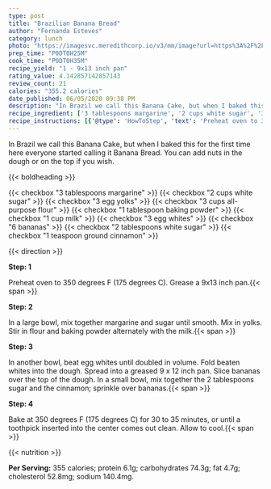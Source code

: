 ```yaml
---
type: post
title: "Brazilian Banana Bread"
author: "Fernanda Esteves"
category: lunch
photo: "https://imagesvc.meredithcorp.io/v3/mm/image?url=https%3A%2F%2Fimages.media-allrecipes.com%2Fuserphotos%2F682510.jpg"
prep_time: "P0DT0H25M"
cook_time: "P0DT0H35M"
recipe_yield: "1 - 9x13 inch pan"
rating_value: 4.142857142857143
review_count: 21
calories: "355.2 calories"
date_published: 06/05/2020 09:38 PM
description: "In Brazil we call this Banana Cake, but when I baked this for the first time here everyone started calling it Banana Bread. You can add nuts in the dough or on the top if you wish."
recipe_ingredient: ['3 tablespoons margarine', '2 cups white sugar', '3 egg yolks', '3 cups all-purpose flour', '1 tablespoon baking powder', '1 cup milk', '3 egg whites', '6 bananas', '2 tablespoons white sugar', '1 teaspoon ground cinnamon']
recipe_instructions: [{'@type': 'HowToStep', 'text': 'Preheat oven to 350 degrees F (175 degrees C). Grease a 9x13 inch pan.\n'}, {'@type': 'HowToStep', 'text': 'In a large bowl, mix together margarine and sugar until smooth. Mix in yolks. Stir in flour and baking powder alternately with the milk.\n'}, {'@type': 'HowToStep', 'text': 'In another bowl, beat egg whites until doubled in volume.  Fold beaten whites into the dough.  Spread into a greased 9 x 12 inch pan.  Slice bananas over the top of the dough.  In a small bowl, mix together the 2 tablespoons sugar and the cinnamon; sprinkle over bananas.\n'}, {'@type': 'HowToStep', 'text': 'Bake at 350 degrees F (175 degrees C) for 30 to 35 minutes, or until a toothpick inserted into the center comes out clean. Allow to cool.\n'}]
---
```


In Brazil we call this Banana Cake, but when I baked this for the first time here everyone started calling it Banana Bread. You can add nuts in the dough or on the top if you wish. 

{{< boldheading >}}

{{< checkbox "3 tablespoons margarine" >}}
{{< checkbox "2 cups white sugar" >}}
{{< checkbox "3  egg yolks" >}}
{{< checkbox "3 cups all-purpose flour" >}}
{{< checkbox "1 tablespoon baking powder" >}}
{{< checkbox "1 cup milk" >}}
{{< checkbox "3  egg whites" >}}
{{< checkbox "6  bananas" >}}
{{< checkbox "2 tablespoons white sugar" >}}
{{< checkbox "1 teaspoon ground cinnamon" >}}


{{< direction >}}

**Step: 1**

Preheat oven to 350 degrees F (175 degrees C). Grease a 9x13 inch pan.{{< span >}}

**Step: 2**

In a large bowl, mix together margarine and sugar until smooth. Mix in yolks. Stir in flour and baking powder alternately with the milk.{{< span >}}

**Step: 3**

In another bowl, beat egg whites until doubled in volume.  Fold beaten whites into the dough.  Spread into a greased 9 x 12 inch pan.  Slice bananas over the top of the dough.  In a small bowl, mix together the 2 tablespoons sugar and the cinnamon; sprinkle over bananas.{{< span >}}

**Step: 4**

Bake at 350 degrees F (175 degrees C) for 30 to 35 minutes, or until a toothpick inserted into the center comes out clean. Allow to cool.{{< span >}}

{{< nutrition >}}

**Per Serving:** 355 calories; protein 6.1g; carbohydrates 74.3g; fat 4.7g; cholesterol 52.8mg; sodium 140.4mg.